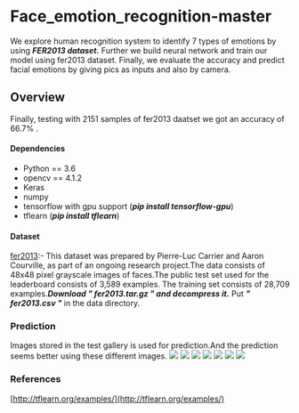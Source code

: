 # Face_emotion_recognition-master
  We explore human recognition system to identify 7 types of emotions by using ***FER2013 dataset.***
  Further we build neural network and train our model using fer2013 dataset. Finally, we evaluate 
  the accuracy and predict facial emotions by giving pics as inputs and also by camera. 
## Overview
   Finally, testing with 2151 samples of fer2013 daatset we got an accuracy of 66.7% . 
#### Dependencies
 - Python == 3.6
 - opencv == 4.1.2
 - Keras
 - numpy
 - tensorflow with gpu support (***pip install tensorflow-gpu***)
 - tflearn (***pip install tflearn***)
#### Dataset
  [fer2013](https://www.kaggle.com/c/challenges-in-representation-learning-facial-expression-recognition-challenge/data):-
  This dataset was prepared by Pierre-Luc Carrier and Aaron Courville, as part of an ongoing research project.The data
  consists of 48x48 pixel grayscale images of faces.The public test set used for the leaderboard consists of 3,589 examples.
  The training set consists of 28,709 examples.***Download " fer2013.tar.gz " and decompress it.*** Put ***" fer2013.csv "***
  in the data directory.
  
### Prediction
   Images stored in the test gallery is used for prediction.And the prediction seems better using these different images.
<img src="testgallery/detected_faces.png" >
<img src="testgallery/detected_faces1.png" >
<img src="testgallery/detected_faces2.png" >
<img src="testgallery/detected_faces3.png" >
<img src="testgallery/detected_faces4.png" >
<img src="testgallery/detected_faces5.png" >
<img src="testgallery/detected_faces6.png" >

### References
   [http://tflearn.org/examples/](http://tflearn.org/examples/)


